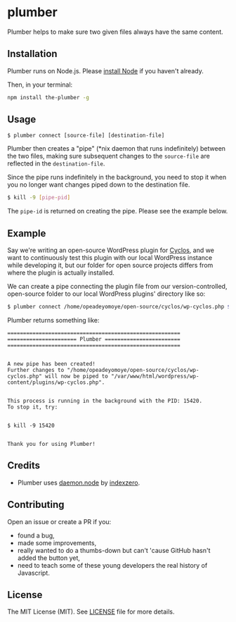 # plumber

Plumber helps to make sure two given files always have the same content.

## Installation
Plumber runs on Node.js. Please [install Node](https://nodejs.org/en/download/) if you haven't already.

Then, in your terminal:
```bash
npm install the-plumber -g
```

## Usage
```
$ plumber connect [source-file] [destination-file]
```

Plumber then creates a "pipe" (*nix daemon that runs indefinitely) between the two files, making sure subsequent changes to the `source-file` are reflected in the `destination-file`.

Since the pipe runs indefinitely in the background, you need to stop it when you no longer want changes piped down to the destination file.

```bash
$ kill -9 [pipe-pid]
```
The `pipe-id` is returned on creating the pipe. Please see the example below.

## Example
Say we're writing an open-source WordPress plugin for [Cyclos](https://cyclos.org), and we want to continuously test this plugin with our local WordPress instance while developing it, but our folder for open source projects differs from where the plugin is actually installed.

We can create a pipe connecting the plugin  file from our version-controlled, open-source folder to our local WordPress plugins' directory like so: 
```bash
$ plumber connect /home/opeadeyomoye/open-source/cyclos/wp-cyclos.php $WWW_ROOT/wordpress/wp-content/plugins/wp-cyclos.php
```
Plumber returns something like:

```
=======================================================
====================== Plumber ========================
=======================================================


A new pipe has been created!
Further changes to "/home/opeadeyomoye/open-source/cyclos/wp-cyclos.php" will now be piped to "/var/www/html/wordpress/wp-content/plugins/wp-cyclos.php".


This process is running in the background with the PID: 15420.
To stop it, try:


$ kill -9 15420


Thank you for using Plumber!
```

## Credits
* Plumber uses [daemon.node](https://github.com/indexzero/daemon.node) by [indexzero](https://github.com/indexzero).

## Contributing
Open an issue or create a PR if you:
* found a bug,
* made some improvements,
* really wanted to do a thumbs-down but can't 'cause GitHub hasn't added the button yet,
* need to teach some of these young developers the real history of Javascript.

## License
The MIT License (MIT). See [LICENSE](https://github.com/opeadeyomoye/plumber/blob/master/LICENSE) file for more details.